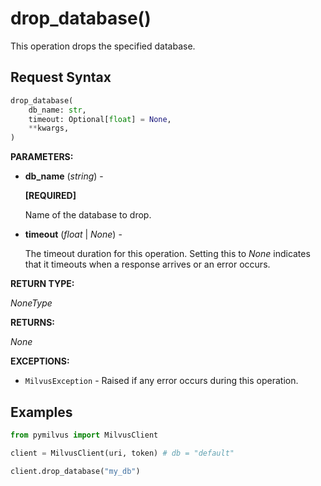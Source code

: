 # drop_database()

This operation drops the specified database.

## Request Syntax

```python
drop_database(
    db_name: str, 
    timeout: Optional[float] = None,
    **kwargs,
)
```

**PARAMETERS:**

- **db_name** (*string*) -

    **[REQUIRED]**

    Name of the database to drop.

- **timeout** (*float* | *None*) -

    The timeout duration for this operation. Setting this to *None* indicates that it timeouts when a response arrives or an error occurs.

**RETURN TYPE:**

*NoneType*

**RETURNS:**

*None*

**EXCEPTIONS:**

- `MilvusException` - Raised if any error occurs during this operation.

## Examples

```python
from pymilvus import MilvusClient

client = MilvusClient(uri, token) # db = "default" 

client.drop_database("my_db")
```
